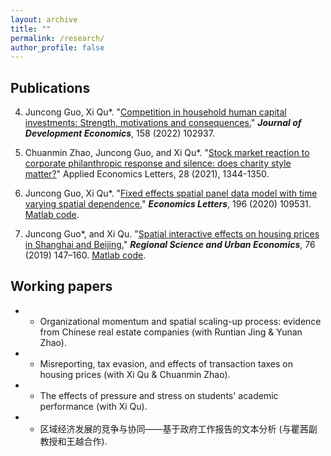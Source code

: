```yaml
---
layout: archive
title: ""
permalink: /research/
author_profile: false
---
```


## Publications

4. Juncong Guo, Xi Qu*. "[Competition in household human capital investments: Strength, motivations and consequences.](https://doi.org/10.1016/j.jdeveco.2022.102937)" ***Journal of Development Economics***, 158 (2022) 102937.

3. Chuanmin Zhao, Juncong Guo, and Xi Qu*. "[Stock market reaction to corporate philanthropic response and silence: does charity style matter?](https://doi.org/10.1080/13504851.2020.1814943)" Applied Economics Letters, 28 (2021), 1344-1350.

2. Juncong Guo, Xi Qu*. "[Fixed effects spatial panel data model with time varying spatial dependence.](https://doi.org/10.1016/j.econlet.2020.109531)" ***Economics Letters***, 196 (2020) 109531. [Matlab code](http://dx.doi.org/10.17632/wh6vcfvw8x.1).

1. Juncong Guo*, and Xi Qu. "[Spatial interactive effects on housing prices in Shanghai and Beijing.](https://doi.org/10.1016/j.regsciurbeco.2018.07.006)" ***Regional Science and Urban Economics***, 76 (2019) 147–160. [Matlab code](http://dx.doi.org/10.17632/3yn2f8d8rv.1).


## Working papers

- - Organizational momentum and spatial scaling-up process: evidence from Chinese real estate companies (with Runtian Jing & Yunan Zhao).

- - Misreporting, tax evasion, and effects of transaction taxes on housing prices (with Xi Qu & Chuanmin Zhao).

- - The effects of pressure and stress on students' academic performance (with Xi Qu).

- - 区域经济发展的竞争与协同——基于政府工作报告的文本分析 (与瞿茜副教授和王越合作).
